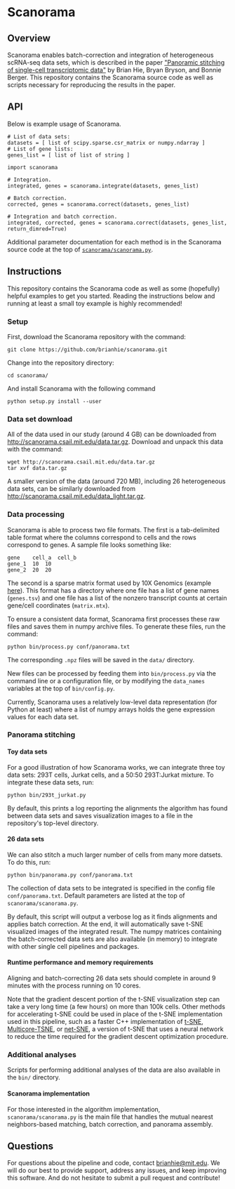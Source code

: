 # Scanorama

## Overview

Scanorama enables batch-correction and integration of heterogeneous scRNA-seq data sets, which is described in the paper ["Panoramic stitching of single-cell transcriptomic data"](https://www.biorxiv.org/content/early/2018/07/17/371179) by Brian Hie, Bryan Bryson, and Bonnie Berger. This repository contains the Scanorama source code as well as scripts necessary for reproducing the results in the paper.

## API

Below is example usage of Scanorama.

```
# List of data sets:
datasets = [ list of scipy.sparse.csr_matrix or numpy.ndarray ]
# List of gene lists:
genes_list = [ list of list of string ]

import scanorama

# Integration.
integrated, genes = scanorama.integrate(datasets, genes_list)

# Batch correction.
corrected, genes = scanorama.correct(datasets, genes_list)

# Integration and batch correction.
integrated, corrected, genes = scanorama.correct(datasets, genes_list, return_dimred=True)
```

Additional parameter documentation for each method is in the Scanorama source code at the top of [`scanorama/scanorama.py`](https://github.com/brianhie/scanorama/blob/master/scanorama/scanorama.py).

## Instructions

This repository contains the Scanorama code as well as some (hopefully) helpful examples to get you started. Reading the instructions below and running at least a small toy example is highly recommended!

### Setup

First, download the Scanorama repository with the command:
```
git clone https://github.com/brianhie/scanorama.git
```

Change into the repository directory:
```
cd scanorama/
```

And install Scanorama with the following command
```
python setup.py install --user
```

### Data set download

All of the data used in our study (around 4 GB) can be downloaded from http://scanorama.csail.mit.edu/data.tar.gz. Download and unpack this data with the command:

```
wget http://scanorama.csail.mit.edu/data.tar.gz
tar xvf data.tar.gz
```

A smaller version of the data (around 720 MB), including 26 heterogeneous data sets, can be similarly downloaded from http://scanorama.csail.mit.edu/data_light.tar.gz.

### Data processing

Scanorama is able to process two file formats. The first is a tab-delimited table format where the columns correspond to cells and the rows correspond to genes. A sample file looks something like:
```
gene	cell_a	cell_b
gene_1	10	10
gene_2	20	20
```
The second is a sparse matrix format used by 10X Genomics (example [here](http://cf.10xgenomics.com/samples/cell-exp/1.1.0/293t/293t_filtered_gene_bc_matrices.tar.gz)). This format has a directory where one file has a list of gene names (`genes.tsv`) and one file has a list of the nonzero transcript counts at certain gene/cell coordinates (`matrix.mtx`).

To ensure a consistent data format, Scanorama first processes these raw files and saves them in numpy archive files. To generate these files, run the command:
```
python bin/process.py conf/panorama.txt
```
The corresponding `.npz` files will be saved in the `data/` directory.

New files can be processed by feeding them into `bin/process.py` via the command line or a configuration file, or by modifying the `data_names` variables at the top of `bin/config.py`.

Currently, Scanorama uses a relatively low-level data representation (for Python at least) where a list of numpy arrays holds the gene expression values for each data set.

### Panorama stitching

#### Toy data sets

For a good illustration of how Scanorama works, we can integrate three toy data sets: 293T cells, Jurkat cells, and a 50:50 293T:Jurkat mixture. To integrate these data sets, run:
```
python bin/293t_jurkat.py
```
By default, this prints a log reporting the alignments the algorithm has found between data sets and saves visualization images to a file in the repository's top-level directory.

#### 26 data sets

We can also stitch a much larger number of cells from many more datsets. To do this, run:
```
python bin/panorama.py conf/panorama.txt
```
The collection of data sets to be integrated is specified in the config file `conf/panorama.txt`. Default parameters are listed at the top of `scanorama/scanorama.py`.

By default, this script will output a verbose log as it finds alignments and applies batch correction. At the end, it will automatically save t-SNE visualized images of the integrated result. The numpy matrices containing the batch-corrected data sets are also available (in memory) to integrate with other single cell pipelines and packages.

#### Runtime performance and memory requirements

Aligning and batch-correcting 26 data sets should complete in around 9 minutes with the process running on 10 cores.

Note that the gradient descent portion of the t-SNE visualization step can take a very long time (a few hours) on more than 100k cells. Other methods for accelerating t-SNE could be used in place of the t-SNE implementation used in this pipeline, such as a faster C++ implementation of [t-SNE](https://github.com/lvdmaaten/bhtsne), [Multicore-TSNE](https://github.com/DmitryUlyanov/Multicore-TSNE), or [net-SNE](https://github.com/hhcho/netsne), a version of t-SNE that uses a neural network to reduce the time required for the gradient descent optimization procedure.

### Additional analyses

Scripts for performing additional analyses of the data are also available in the `bin/` directory.

#### Scanorama implementation

For those interested in the algorithm implementation, `scanorama/scanorama.py` is the main file that handles the mutual nearest neighbors-based matching, batch correction, and panorama assembly.

## Questions

For questions about the pipeline and code, contact brianhie@mit.edu. We will do our best to provide support, address any issues, and keep improving this software. And do not hesitate to submit a pull request and contribute!